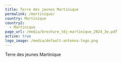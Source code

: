 ```yaml
---
title: Terre des jeunes Martinique
permalink: /martinique/
country: Martinique
country2:
  - Martinique
page_url: /media/brochure_tdj-martinique_2024_3e.pdf
active: true
logo_image: /media/default-antenna-logo.png
---
```

Terre des jeunes Martinique
